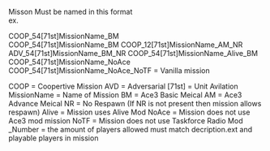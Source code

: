 Misson Must be named in this format<br/>
ex. <br/>

COOP_54[71st]MissionName_BM<br/>
COOP_54[71st]MissionName_BM
COOP_12[71st]MissionName_AM_NR
ADV_54[71st]MissionName_BM_NR
COOP_54[71st]MissionName_Alive_BM
COOP_54[71st]MissionName_NoAce
COOP_54[71st]MissionName_NoAce_NoTF = Vanilla mission


COOP = Coopertive Mission
AVD = Adversarial
[71st] = Unit Avilation
MissionName = Name of Mission
BM = Ace3 Basic Meical
AM = Ace3 Advance Meical
NR = No Respawn (If NR is not present then mission allows respawn)
Alive = Mission uses Alive Mod
NoAce = Mission does not use Ace3 mod mission
NoTF = Mission does not use Taskforce Radio Mod
_Number = the amount of players allowed must match decription.ext and playable players in mission
